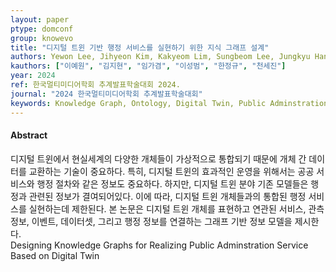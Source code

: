 ```yaml
---
layout: paper
ptype: domconf
group: knowevo
title: "디지털 트윈 기반 행정 서비스를 실현하기 위한 지식 그래프 설계"
authors: Yewon Lee, Jihyeon Kim, Kakyeom Lim, Sungbeom Lee, Jungkyu Han, Sejin Chun
kauthors: ["이예원", "김지현", "임가겸", "이성범", "한정규", "천세진"]
year: 2024
ref: 한국멀티미디어학회 추계발표학술대회 2024.
journal: "2024 한국멀티미디어학회 추계발표학술대회"
keywords: Knowledge Graph, Ontology, Digital Twin, Public Adminstration Service
---
```


<h4><span class="badge badge-info">Abstract</span></h4>
디지털 트윈에서 현실세계의 다양한 개체들이 가상적으로 통합되기 때문에 개체 간 데이터를 교환하는 기술이 중요하다. 특히, 디지털 트윈의 효과적인 운영을 위해서는 공공 서비스와 행정 절차와 같은 정보도 중요하다. 하지만, 디지털 트윈 분야 기존 모델들은 행정과 관련된 정보가 결여되어있다. 이에 따라, 디지털 트윈 개체들과의 통합된 행정 서비스를 실현하는데 제한된다. 본 논문은 디지털 트윈 개체를 표현하고 연관된 서비스, 관측 정보, 이벤트, 데이터셋, 그리고 행정 정보를 연결하는 그래프 기반 정보 모델을 제시한다.
<div class="alert alert-warning" role="alert">
   Designing Knowledge Graphs for Realizing Public Adminstration Service Based on Digital Twin
</div>